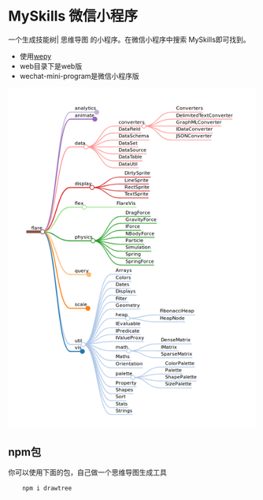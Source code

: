 # MySkills 微信小程序

一个生成技能树| 思维导图 的小程序。在微信小程序中搜索 MySkills即可找到。

- 使用[wepy](https://tencent.github.io/wepy/)
- web目录下是web版
- wechat-mini-program是微信小程序版

![skill-set.png](wechat-mini-program/UI-Design/example.png)

## npm包
你可以使用下面的包，自己做一个思维导图生成工具
```
    npm i drawtree
```